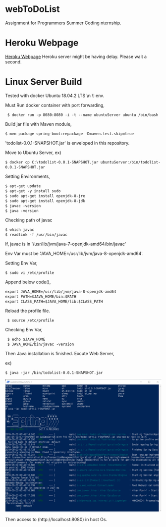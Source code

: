 # webToDoList
Assignment for Programmers Summer Coding nternship.

# Heroku Webpage
[Heroku Webpage](https://kmkmitodolist.herokuapp.com)
Heroku server might be having delay. Please wait a second.

# Linux Server Build

Tested with docker Ubuntu 18.04.2 LTS \n \l env.

Must Run docker container with port forwarding,

```
 $ docker run -p 8080:8080 -i -t --name ubuntuServer ubuntu /bin/bash
```

Build jar file with Maven module, 

 ```
 $ mvn package spring-boot:repackage -Dmaven.test.skip=true
 ```

'todolist-0.0.1-SNAPSHOT.jar' is enveloped in this repository.

Move to Ubuntu Server,
ex)

```
$ docker cp C:\todolist-0.0.1-SNAPSHOT.jar ubuntuServer:/bin/todolist-0.0.1-SNAPSHOT.jar
```

Setting Environments,

 ```
 $ apt-get update 
 $ apt-get -y install sudo
 $ sudo apt-get install openjdk-8-jre
 $ sudo apt-get install openjdk-8-jdk
 $ javac -version
 $ java -version
  ```
 
 Checking path of javac
 
 ``` 
 $ which javac  
 $ readlink -f /usr/bin/javac
  ```
 
If, javac is in '/usr/lib/jvm/java-7-openjdk-amd64/bin/javac'

Env Var must be 'JAVA_HOME=/usr/lib/jvm/java-8-openjdk-amd64'.

 
 Setting Env Var,
 
  ```
  $ sudo vi /etc/profile
  ```
  
 Append below code(),
 
 ~~~
 export JAVA_HOME=/usr/lib/jvm/java-8-openjdk-amd64
 export PATH=$JAVA_HOME/bin:$PATH
 export CLASS_PATH=$JAVA_HOME/lib:$CLASS_PATH
 ~~~

Reload the profile file.

```
 $ source /etc/profile
 ```

Checking Env Var,

```
 $ echo $JAVA_HOME
 $ JAVA_HOME/bin/javac -version
```
 
Then Java installation is finished.
Excute Web Server,
 
ex)

```
$ java -jar /bin/todolist-0.0.1-SNAPSHOT.jar
```

![alt text](/linuxServer.png )


Then access to (http://localhost:8080) in host Os.

 
 

